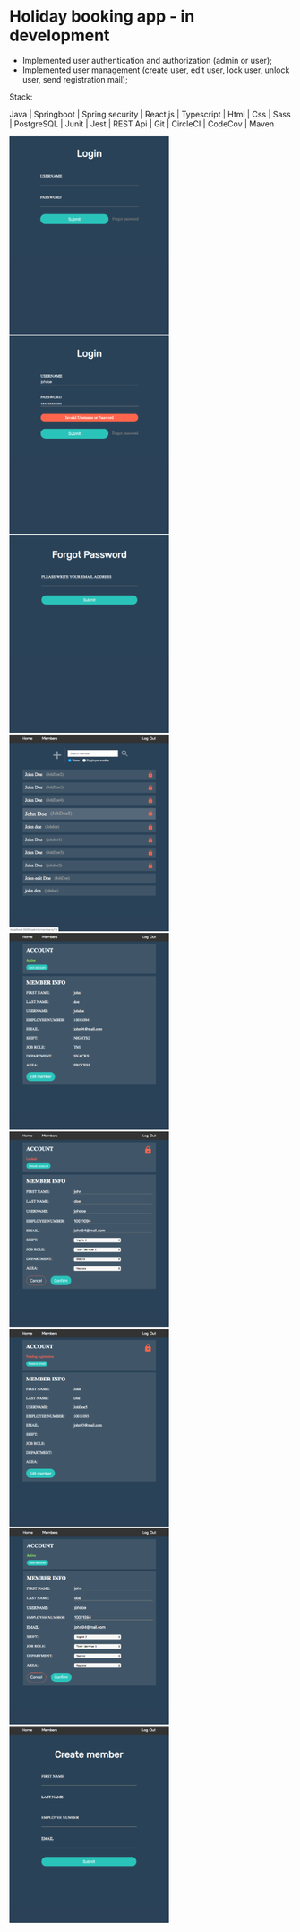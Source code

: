 # Holiday booking app - in development

  - Implemented user authentication and authorization (admin or user);
  - Implemented user management (create user, edit user, lock user, unlock user, send registration mail); 
  
Stack: 
  
  Java | Springboot | Spring security | React.js | Typescript | Html | Css | Sass | 
  PostgreSQL | Junit | Jest | REST Api | Git | CircleCI | CodeCov | Maven

<div>
  <img src="screenshots/login.png" width="285px">
  <img src="screenshots/login-failed.png" width="285px">
  <img src="screenshots/forgot-password.png" width="285px">
  <img src="screenshots/member-list.png" width="285px">
  <img src="screenshots/member-active.png" width="285px">
  <img src="screenshots/member-locked.png" width="285px">
  <img src="screenshots/member-pending.png" width="285px">
  <img src="screenshots/member-edit.png" width="285px">
  <img src="screenshots/create-member.png" width="285px">
</div>
